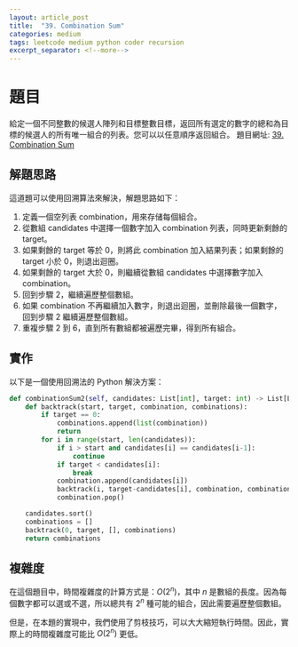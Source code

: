```yaml
---
layout: article_post
title:  "39. Combination Sum"
categories: medium
tags: leetcode medium python coder recursion
excerpt_separator: <!--more-->
---
```


<!--more-->

# 題目
給定一個不同整數的候選人陣列和目標整數目標，返回所有選定的數字的總和為目標的候選人的所有唯一組合的列表。您可以以任意順序返回組合。
題目網址: [39. Combination Sum](https://leetcode.com/problems/combination-sum/)

## 解題思路
這道題可以使用回溯算法來解決，解題思路如下：

1. 定義一個空列表 combination，用來存储每個組合。
2. 從數組 candidates 中選擇一個數字加入 combination 列表，同時更新剩餘的 target。
3. 如果剩餘的 target 等於 0，則將此 combination 加入結果列表；如果剩餘的 target 小於 0，則退出迴圈。
4. 如果剩餘的 target 大於 0，則繼續從數組 candidates 中選擇數字加入 combination。
5. 回到步驟 2，繼續遍歷整個數組。
6. 如果 combination 不再繼續加入數字，則退出迴圈，並刪除最後一個數字，回到步驟 2 繼續遍歷整個數組。
7. 重複步驟 2 到 6，直到所有數組都被遍歷完畢，得到所有組合。


## 實作
以下是一個使用回溯法的 Python 解決方案：
```python
def combinationSum2(self, candidates: List[int], target: int) -> List[List[int]]:
    def backtrack(start, target, combination, combinations):
        if target == 0:
            combinations.append(list(combination))
            return
        for i in range(start, len(candidates)):
            if i > start and candidates[i] == candidates[i-1]:
                continue
            if target < candidates[i]:
                break
            combination.append(candidates[i])
            backtrack(i, target-candidates[i], combination, combinations)
            combination.pop()

    candidates.sort()
    combinations = []
    backtrack(0, target, [], combinations)
    return combinations
```


## 複雜度
在這個題目中，時間複雜度的計算方式是：$O(2^n)$，其中 $n$ 是數組的長度。因為每個數字都可以選或不選，所以總共有 $2^n$ 種可能的組合，因此需要遍歷整個數組。

但是，在本題的實現中，我們使用了剪枝技巧，可以大大縮短執行時間。因此，實際上的時間複雜度可能比 $O(2^n)$ 更低。